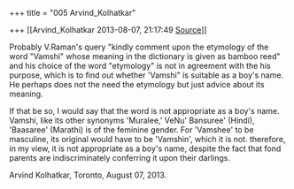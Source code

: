 +++
title = "005 Arvind_Kolhatkar"

+++
[[Arvind_Kolhatkar	2013-08-07, 21:17:49 [Source](https://groups.google.com/g/samskrita/c/rjIpxHMQK2s)]]



Probably V.Raman's query "kindly comment upon the etymology of the word "Vamshi" whose meaning in the dictionary is given as bamboo reed" and his choice of the word "etymology" is not in agreement with the his purpose, which is to find out whether 'Vamshi" is suitable as a boy's name. He perhaps does not the need the etymology but just advice about its meaning.

  

If that be so, I would say that the word is not appropriate as a boy's name. Vamshi, like its other synonyms 'Muralee,' VeNu' Bansuree' (Hindi), 'Baasaree' (Marathi) is of the feminine gender. For 'Vamshee' to be masculine, its original would have to be 'Vamshin', which it is not. therefore, in my view, it is not appropriate as a boy's name, despite the fact that fond parents are indiscriminately conferring it upon their darlings.

  

Arvind Kolhatkar, Toronto, August 07, 2013.

